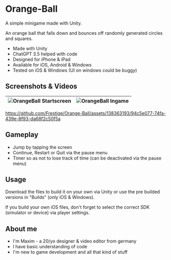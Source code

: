 # Orange-Ball
A simple minigame made with Unity.

An orange ball that falls down and bounces off randomly generated circles and squares.

- Made with Unity
- ChatGPT 3.5 helped with code
- Designed for iPhone & iPad
- Available for iOS, Android & Windows
- Tested on iOS & Windows (UI on windows could be buggy)


## Screenshots & Videos

![OrangeBall Startscreen](https://github.com/Frestige/Orange-Ball/assets/138363193/bddf644e-2db2-49e7-a016-a3433f0e6066) | ![OrangeBall Ingame](https://github.com/Frestige/Orange-Ball/assets/138363193/50d38901-984d-4f13-b602-13c47dfa2cbb)
--- | --- |

https://github.com/Frestige/Orange-Ball/assets/138363193/94c5e077-74fa-439e-8f93-da68f2c50f5a


## Gameplay

- Jump by tapping the screen
- Continue, Restart or Quit via the pause menu
- Timer so as not to lose track of time (can be deactivated via the pause menu)


## Usage

Download the files to build it on your own via Unity or use the pre builded versions in "Builds" (only iOS & Windows).

If you build your own iOS files, don't forget to select the correct SDK (simulator or device) via player settings.


## About me

- I'm Maxim - a 20/yo designer & video editor from germany
- I have basic understanding of code
- I'm new to game development and all that kind of stuff
